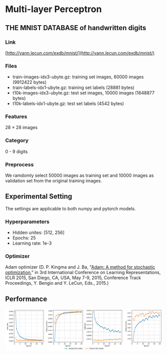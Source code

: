 # Multi-layer Perceptron

## THE MNIST DATABASE of handwritten digits

### Link
[http://yann.lecun.com/exdb/mnist/](http://yann.lecun.com/exdb/mnist/)

### Files
- train-images-idx3-ubyte.gz:  training set images, 60000 images (9912422 bytes)
- train-labels-idx1-ubyte.gz:  training set labels (28881 bytes)
- t10k-images-idx3-ubyte.gz:   test set images, 10000 images (1648877 bytes)
- t10k-labels-idx1-ubyte.gz:   test set labels (4542 bytes)

### Features
28 × 28 images

### Category
0 - 9 digits

### Preprocess
We ramdomly select 50000 images as training set and 10000 images as validation set from the original training images.

## Experimental Setting
The settings are applicable to both numpy and pytorch models.

### Hyperparameters
- Hidden unites: [512, 256]
- Epochs: 25
- Learning rate: 1e-3

### Optimizer
Adam optimizer (D. P. Kingma and J. Ba, "[Adam: A method for stochastic optimization](https://arxiv.org/pdf/1412.6980.pdf)," in 3rd International Conference on Learning Representations, ICLR 2015, San Diego, CA, USA, May 7-9, 2015, Conference Track Proceedings, Y. Bengio and Y. LeCun, Eds., 2015.)

## Performance
![Performance](https://raw.githubusercontent.com/LuChang-CS/plain-numpy-neural-networks/master/2.%20Multi-layer%20Perceptron/figs/performance.png)
